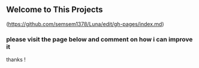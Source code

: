 ## Welcome to This Projects

(https://github.com/semsem1378/Luna/edit/gh-pages/index.md) 


### please visit the page below and comment on how i can improve it

thanks !
